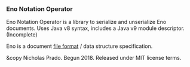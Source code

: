 
### Eno Notation Operator

Eno Notation Operator is a library to serialize and unserialize Eno documents. Uses Java v8 syntax, includes a Java v9 module descriptor. (Incomplete)

Eno is a document [file format](https://github.com/eno-lang/eno) / data structure specification.

&copy Nicholas Prado. Begun 2018. Released under MIT license terms.
